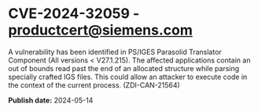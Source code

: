 # CVE-2024-32059 - productcert@siemens.com

A vulnerability has been identified in PS/IGES Parasolid Translator Component (All versions < V27.1.215). The affected applications contain an out of bounds read past the end of an allocated structure while parsing specially crafted IGS files. This could allow an attacker to execute code in the context of the current process. (ZDI-CAN-21564)

**Publish date:** 2024-05-14
